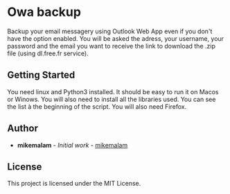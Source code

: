 # Owa backup

Backup your email messagery using Outlook Web App even if you don't have the option enabled.
You will be asked the adress, your username, your password and the email you want to receive the link to download the .zip file (using dl.free.fr service). 

## Getting Started

You need linux and Python3 installed. It should be easy to run it on Macos or Winows.
You will also need to install all the libraries used. You can see the list à the beginning of the script.
You will also need Firefox.

## Author

* **mikemalam** - *Initial work* - [mikemalam](https://github.com/mikemalam)

## License

This project is licensed under the MIT License.
